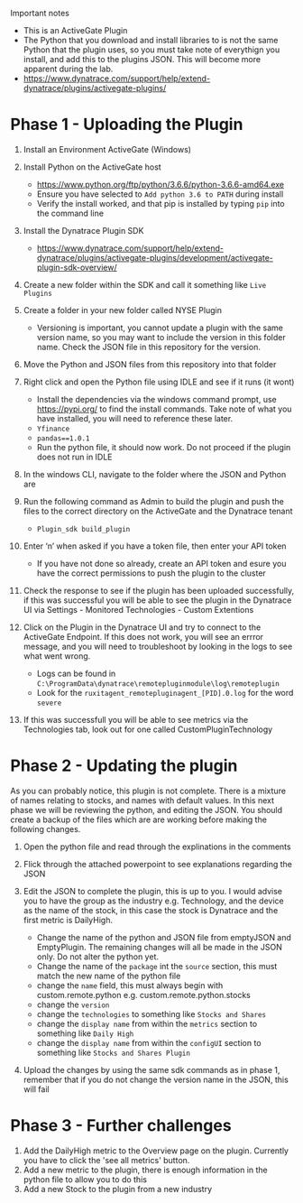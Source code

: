 Important notes
 - This is an ActiveGate Plugin 
 - The Python that you download and install libraries to is not the same Python that the plugin uses, so you must take note of everythign you install, and add this to the plugins JSON. This will become more apparent during the lab. 
 - https://www.dynatrace.com/support/help/extend-dynatrace/plugins/activegate-plugins/
 

# Phase 1 - Uploading the Plugin 

1.	Install an Environment ActiveGate (Windows)

2.	Install Python on the ActiveGate host
    - https://www.python.org/ftp/python/3.6.6/python-3.6.6-amd64.exe
    - Ensure you have selected to `Add python 3.6 to PATH` during install 
    - Verify the install worked, and that pip is installed by typing `pip` into the command line 
    
3.	Install the Dynatrace Plugin SDK
    -	https://www.dynatrace.com/support/help/extend-dynatrace/plugins/activegate-plugins/development/activegate-plugin-sdk-overview/
    
4.	Create a new folder within the SDK and call it something like `Live Plugins`

5.	Create a folder in your new folder called NYSE Plugin 
	- Versioning is important, you cannot update a plugin with the same version name, so you may want to include the version in this folder name. Check the JSON file in this repository for the version.

6.	Move the Python and JSON files from this repository into that folder 

7.	Right click and open the Python file using IDLE and see if it runs (it wont) 
    -	Install the dependencies via the windows command prompt, use https://pypi.org/ to find the install commands. Take note of what you have installed, you will need to reference these later.
    -	`Yfinance`
    -  `pandas==1.0.1`
    -	Run the python file, it should now work. Do not proceed if the plugin does not run in IDLE 
    
8.	In the windows CLI, navigate to the folder where the JSON and Python are 

9.	Run the following command as Admin to build the plugin and push the files to the correct directory on the ActiveGate and the Dynatrace tenant 
    -	`Plugin_sdk build_plugin`
    
10.	Enter ‘n’ when asked if you have a token file, then enter your API token
    - If you have not done so already, create an API token and esure you have the correct permissions to push the plugin to the cluster 
	
11.	Check the response to see if the plugin has been uploaded successfully, if this was successful you will be able to see the plugin in the Dynatrace UI via Settings - Monitored Technologies - Custom Extentions

12.	Click on the Plugin in the Dynatrace UI and try to connect to the ActiveGate Endpoint. If this does not work, you will see an errror message, and you will need to troubleshoot by looking in the logs to see what went wrong. 
	- Logs can be found in `C:\ProgramData\dynatrace\remotepluginmodule\log\remoteplugin`
	- Look for the `ruxitagent_remotepluginagent_[PID].0.log` for the word `severe`

13.    If this was successfull you will be able to see metrics via the Technologies tab, look out for one called CustomPluginTechnology 

# Phase 2 - Updating the plugin 

As you can probably notice, this plugin is not complete. There is a mixture of names relating to stocks, and names with default values. In this next phase we will be reviewing the python, and editing the JSON. You should create a backup of the files which are are working before making the following changes. 

1.	Open the python file and read through the explinations in the comments
2. 	Flick through the attached powerpoint to see explanations regarding the JSON 
3.	Edit the JSON to complete the plugin, this is up to you. I would advise you to have the group as the industry e.g. Technology, and the device as the name of the stock, in this case the stock is Dynatrace and the first metric is DailyHigh. 
	- Change the name of the python and JSON file from emptyJSON and EmptyPlugin. The remaining changes will all be made in the JSON only. Do not alter the python yet. 
	- Change the name of the `package` int the `source` section, this must match the new name of the python file 
	- change the `name` field, this must always begin with custom.remote.python e.g. custom.remote.python.stocks
	- change the `version` 
	- change the `technologies` to something like `Stocks and Shares`
	- change the `display name` from within the `metrics` section to something like `Daily High`
	- change the `display name` from within the `configUI` section to something like `Stocks and Shares Plugin`
	
4. 	Upload the changes by using the same sdk commands as in phase 1, remember that if you do not change the version name in the JSON, this will fail

# Phase 3 - Further challenges 

1. Add the DailyHigh metric to the Overview page on the plugin. Currently you have to click the 'see all metrics' button. 
2. Add a new metric to the plugin, there is enough information in the python file to allow you to do this 
3. Add a new Stock to the plugin from a new industry
